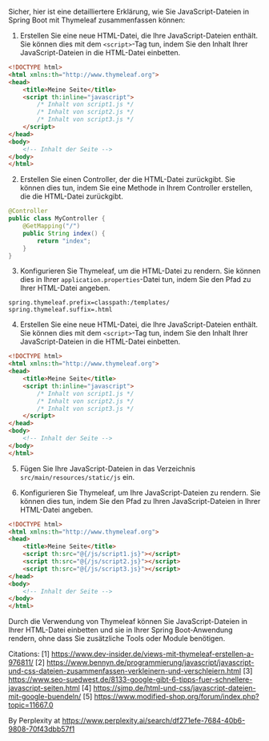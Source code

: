Sicher, hier ist eine detailliertere Erklärung, wie Sie JavaScript-Dateien in Spring Boot mit Thymeleaf zusammenfassen können:

1. Erstellen Sie eine neue HTML-Datei, die Ihre JavaScript-Dateien enthält. Sie können dies mit dem `<script>`-Tag tun, indem Sie den Inhalt Ihrer JavaScript-Dateien in die HTML-Datei einbetten.

```html
<!DOCTYPE html>
<html xmlns:th="http://www.thymeleaf.org">
<head>
    <title>Meine Seite</title>
    <script th:inline="javascript">
        /* Inhalt von script1.js */
        /* Inhalt von script2.js */
        /* Inhalt von script3.js */
    </script>
</head>
<body>
    <!-- Inhalt der Seite -->
</body>
</html>
```

2. Erstellen Sie einen Controller, der die HTML-Datei zurückgibt. Sie können dies tun, indem Sie eine Methode in Ihrem Controller erstellen, die die HTML-Datei zurückgibt.

```java
@Controller
public class MyController {
    @GetMapping("/")
    public String index() {
        return "index";
    }
}
```

3. Konfigurieren Sie Thymeleaf, um die HTML-Datei zu rendern. Sie können dies in Ihrer `application.properties`-Datei tun, indem Sie den Pfad zu Ihrer HTML-Datei angeben.

```properties
spring.thymeleaf.prefix=classpath:/templates/
spring.thymeleaf.suffix=.html
```

4. Erstellen Sie eine neue HTML-Datei, die Ihre JavaScript-Dateien enthält. Sie können dies mit dem `<script>`-Tag tun, indem Sie den Inhalt Ihrer JavaScript-Dateien in die HTML-Datei einbetten.

```html
<!DOCTYPE html>
<html xmlns:th="http://www.thymeleaf.org">
<head>
    <title>Meine Seite</title>
    <script th:inline="javascript">
        /* Inhalt von script1.js */
        /* Inhalt von script2.js */
        /* Inhalt von script3.js */
    </script>
</head>
<body>
    <!-- Inhalt der Seite -->
</body>
</html>
```

5. Fügen Sie Ihre JavaScript-Dateien in das Verzeichnis `src/main/resources/static/js` ein.

6. Konfigurieren Sie Thymeleaf, um Ihre JavaScript-Dateien zu rendern. Sie können dies tun, indem Sie den Pfad zu Ihren JavaScript-Dateien in Ihrer HTML-Datei angeben.

```html
<!DOCTYPE html>
<html xmlns:th="http://www.thymeleaf.org">
<head>
    <title>Meine Seite</title>
    <script th:src="@{/js/script1.js}"></script>
    <script th:src="@{/js/script2.js}"></script>
    <script th:src="@{/js/script3.js}"></script>
</head>
<body>
    <!-- Inhalt der Seite -->
</body>
</html>
```

Durch die Verwendung von Thymeleaf können Sie JavaScript-Dateien in Ihrer HTML-Datei einbetten und sie in Ihrer Spring Boot-Anwendung rendern, ohne dass Sie zusätzliche Tools oder Module benötigen.

Citations:
[1] https://www.dev-insider.de/views-mit-thymeleaf-erstellen-a-976811/
[2] https://www.bennyn.de/programmierung/javascript/javascript-und-css-dateien-zusammenfassen-verkleinern-und-verschleiern.html
[3] https://www.seo-suedwest.de/8133-google-gibt-6-tipps-fuer-schnellere-javascript-seiten.html
[4] https://sjmp.de/html-und-css/javascript-dateien-mit-google-buendeln/
[5] https://www.modified-shop.org/forum/index.php?topic=11667.0

By Perplexity at https://www.perplexity.ai/search/df271efe-7684-40b6-9808-70f43dbb57f1